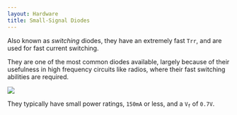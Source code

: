 ```yaml
---
layout: Hardware
title: Small-Signal Diodes
---
```


Also known as _switching_ diodes, they have an extremely fast `Trr`, and are used for fast current switching.

They are one of the most common diodes available, largely because of their usefulness in high frequency circuits like radios, where their fast switching abilities are required.

![](/Hardware/Tutorials/Electronics/Part6/Support_Files/Signal_Diodes_Medium.jpg)

They typically have small power ratings, `150mA` or less, and a `V`<sub>`f`</sub> of `0.7V`.